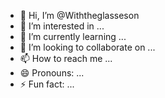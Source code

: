 - 👋 Hi, I’m @Withtheglasseson
- 👀 I’m interested in ...
- 🌱 I’m currently learning ...
- 💞️ I’m looking to collaborate on ...
- 📫 How to reach me ...
- 😄 Pronouns: ...
- ⚡ Fun fact: ...

<!---
Withtheglasseson/Withtheglasseson is a ✨ special ✨ repository because its `README.md` (this file) appears on your GitHub profile.
You can click the Preview link to take a look at your changes.
--->
